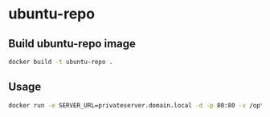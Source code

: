 # ubuntu-repo

## Build ubuntu-repo image
```sh
docker build -t ubuntu-repo .
```

## Usage
```sh
docker run -e SERVER_URL=privateserver.domain.local -d -p 80:80 -v /opt/packeges/sources/:/mnt/packages/ ubuntu-repo
```
